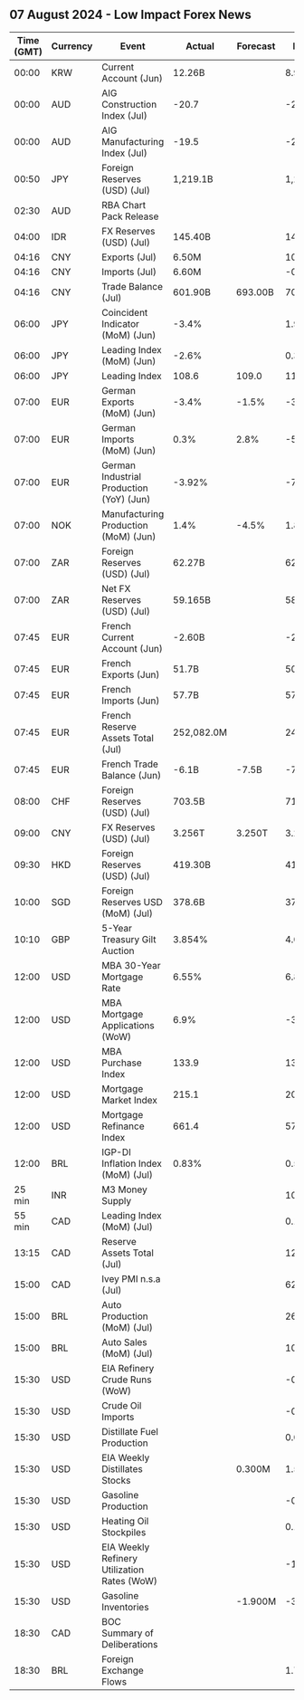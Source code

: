 ## 07 August 2024 - Low Impact Forex News

| Time (GMT) | Currency | Event | Actual | Forecast | Previous |
|------|----------|-------|--------|----------|----------|
| 00:00 | KRW | Current Account (Jun) | 12.26B |  | 8.92B |
| 00:00 | AUD | AIG Construction Index (Jul) | -20.7 |  | -23.2 |
| 00:00 | AUD | AIG Manufacturing Index (Jul) | -19.5 |  | -26.5 |
| 00:50 | JPY | Foreign Reserves (USD) (Jul) | 1,219.1B |  | 1,231.5B |
| 02:30 | AUD | RBA Chart Pack Release |  |  |  |
| 04:00 | IDR | FX Reserves (USD) (Jul) | 145.40B |  | 140.20B |
| 04:16 | CNY | Exports (Jul) | 6.50M |  | 10.70M |
| 04:16 | CNY | Imports (Jul) | 6.60M |  | -0.60M |
| 04:16 | CNY | Trade Balance (Jul) | 601.90B | 693.00B | 703.73B |
| 06:00 | JPY | Coincident Indicator (MoM) (Jun) | -3.4% |  | 1.9% |
| 06:00 | JPY | Leading Index (MoM) (Jun) | -2.6% |  | 0.3% |
| 06:00 | JPY | Leading Index | 108.6 | 109.0 | 111.2 |
| 07:00 | EUR | German Exports (MoM) (Jun) | -3.4% | -1.5% | -3.1% |
| 07:00 | EUR | German Imports (MoM) (Jun) | 0.3% | 2.8% | -5.5% |
| 07:00 | EUR | German Industrial Production (YoY) (Jun) | -3.92% |  | -7.17% |
| 07:00 | NOK | Manufacturing Production (MoM) (Jun) | 1.4% | -4.5% | 1.8% |
| 07:00 | ZAR | Foreign Reserves (USD) (Jul) | 62.27B |  | 62.10B |
| 07:00 | ZAR | Net FX Reserves (USD) (Jul) | 59.165B |  | 58.437B |
| 07:45 | EUR | French Current Account (Jun) | -2.60B |  | -2.50B |
| 07:45 | EUR | French Exports (Jun) | 51.7B |  | 50.0B |
| 07:45 | EUR | French Imports (Jun) | 57.7B |  | 57.8B |
| 07:45 | EUR | French Reserve Assets Total (Jul) | 252,082.0M |  | 248,106.0M |
| 07:45 | EUR | French Trade Balance (Jun) | -6.1B | -7.5B | -7.7B |
| 08:00 | CHF | Foreign Reserves (USD) (Jul) | 703.5B |  | 711.8B |
| 09:00 | CNY | FX Reserves (USD) (Jul) | 3.256T | 3.250T | 3.222T |
| 09:30 | HKD | Foreign Reserves (USD) (Jul) | 419.30B |  | 416.30B |
| 10:00 | SGD | Foreign Reserves USD (MoM) (Jul) | 378.6B |  | 371.7B |
| 10:10 | GBP | 5-Year Treasury Gilt Auction | 3.854% |  | 4.023% |
| 12:00 | USD | MBA 30-Year Mortgage Rate | 6.55% |  | 6.82% |
| 12:00 | USD | MBA Mortgage Applications (WoW) | 6.9% |  | -3.9% |
| 12:00 | USD | MBA Purchase Index | 133.9 |  | 132.8 |
| 12:00 | USD | Mortgage Market Index | 215.1 |  | 201.2 |
| 12:00 | USD | Mortgage Refinance Index | 661.4 |  | 570.7 |
| 12:00 | BRL | IGP-DI Inflation Index (MoM) (Jul) | 0.83% |  | 0.50% |
| 25 min | INR | M3 Money Supply |  |  | 10.7% |
| 55 min | CAD | Leading Index (MoM) (Jul) |  |  | 0.15% |
| 13:15 | CAD | Reserve Assets Total (Jul) |  |  | 122.9B |
| 15:00 | CAD | Ivey PMI n.s.a (Jul) |  |  | 62.4 |
| 15:00 | BRL | Auto Production (MoM) (Jul) |  |  | 26.6% |
| 15:00 | BRL | Auto Sales (MoM) (Jul) |  |  | 10.3% |
| 15:30 | USD | EIA Refinery Crude Runs (WoW) |  |  | -0.257M |
| 15:30 | USD | Crude Oil Imports |  |  | -0.651M |
| 15:30 | USD | Distillate Fuel Production |  |  | 0.043M |
| 15:30 | USD | EIA Weekly Distillates Stocks |  | 0.300M | 1.534M |
| 15:30 | USD | Gasoline Production |  |  | -0.205M |
| 15:30 | USD | Heating Oil Stockpiles |  |  | 0.158M |
| 15:30 | USD | EIA Weekly Refinery Utilization Rates (WoW) |  |  | -1.5% |
| 15:30 | USD | Gasoline Inventories |  | -1.900M | -3.665M |
| 18:30 | CAD | BOC Summary of Deliberations |  |  |  |
| 18:30 | BRL | Foreign Exchange Flows |  |  | 1.771B |
